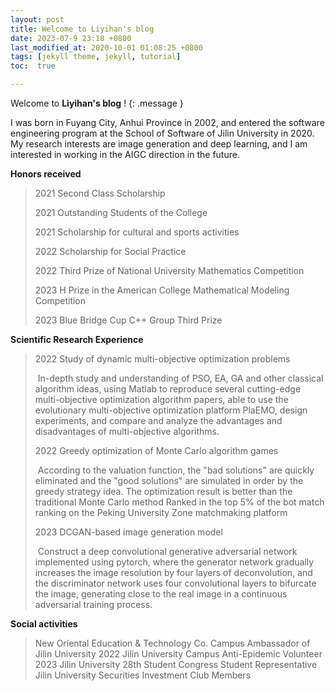 ```yaml
---
layout: post
title: Welcome to Liyihan's blog
date: 2023-07-9 23:18 +0800
last_modified_at: 2020-10-01 01:08:25 +0800
tags: [jekyll theme, jekyll, tutorial]
toc:  true

---
```


Welcome to **Liyihan's blog** !
{: .message }

I was born in Fuyang City, Anhui Province in 2002, and entered the software engineering program at the School of Software of Jilin University in 2020. My research interests are image generation and deep learning, and I am interested in working in the AIGC direction in the future.



**Honors received**

> 2021  Second Class Scholarship
>
> 2021 Outstanding Students of the College
>
> 2021 Scholarship for cultural and sports activities
>
> 2022 Scholarship for Social Practice 
>
> 2022 Third Prize of National University Mathematics Competition
>
> 2023 H Prize in the American College Mathematical Modeling Competition
>
> 2023 Blue Bridge Cup C++ Group Third Prize



**Scientific Research Experience**

> 2022 Study of dynamic multi-objective optimization problems
>
> ​      In-depth study and understanding of PSO, EA, GA and other classical algorithm ideas, using Matlab to reproduce several cutting-edge multi-objective optimization algorithm papers, able to use the evolutionary multi-objective optimization platform PlaEMO, design experiments, and compare and analyze the advantages and disadvantages of multi-objective algorithms.
>
> 2022 Greedy optimization of Monte Carlo algorithm games
>
> ​     According to the valuation function, the "bad solutions" are quickly eliminated and the "good solutions" are simulated in order by the greedy strategy idea. The optimization result is better than the traditional Monte Carlo method
> Ranked in the top 5% of the bot match ranking on the Peking University Zone matchmaking platform
>
> 2023 DCGAN-based image generation model
>
> ​     Construct a deep convolutional generative adversarial network implemented using pytorch, where the generator network gradually increases the image resolution by four layers of deconvolution, and the discriminator network uses four convolutional layers to bifurcate the image, generating close to the real image in a continuous adversarial training process.



**Social activities**

>New Oriental Education & Technology Co. Campus Ambassador of Jilin University
>2022 Jilin University Campus Anti-Epidemic Volunteer
>2023 Jilin University 28th Student Congress Student Representative
>Jilin University Securities Investment Club Members


